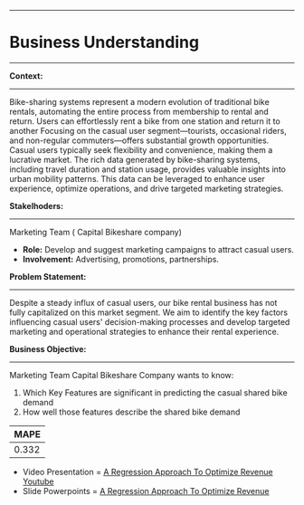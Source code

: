
****
# **Business Understanding**
****

**Context:**
***
Bike-sharing systems represent a modern evolution of traditional bike rentals, automating the entire process from membership to rental and return. Users can effortlessly rent a bike from one station and return it to another
Focusing on the casual user segment—tourists, occasional riders, and non-regular commuters—offers substantial growth opportunities. Casual users typically seek flexibility and convenience, making them a lucrative market. The rich data generated by bike-sharing systems, including travel duration and station usage, provides valuable insights into urban mobility patterns. This data can be leveraged to enhance user experience, optimize operations, and drive targeted marketing strategies.

**Stakelhoders:**
***
Marketing Team ( Capital Bikeshare company)
 -  **Role:** Develop and suggest marketing campaigns to attract casual users.
 -  **Involvement:** Advertising, promotions, partnerships.

**Problem Statement:**
***
Despite a steady influx of casual users, our bike rental business has not fully capitalized on this market segment. We aim to identify the key factors influencing casual users' decision-making processes and develop targeted marketing and operational strategies to enhance their rental experience.

**Business Objective:**
***
Marketing Team Capital Bikeshare Company wants to know:
1.	Which Key Features are significant in predicting the casual shared bike demand
2.	How well those features describe the shared bike demand

| MAPE |
|---------|
| 0.332 |

- Video Presentation = [A Regression Approach To Optimize Revenue Youtube]()
- Slide Powerpoints = [A Regression Approach To Optimize Revenue](https://www.canva.com/design/DAGLNz37MOI/ZMvsQgwLlcwst7GhsRDA4w/edit?utm_content=DAGLNz37MOI&utm_campaign=designshare&utm_medium=link2&utm_source=sharebutton)
